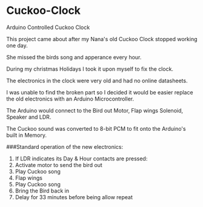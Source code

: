 # Cuckoo-Clock
Arduino Controlled Cuckoo Clock

This project came about after my Nana's old Cuckoo Clock stopped working one day.

She missed the birds song and apperance every hour.

During my christmas Holidays I took it upon myself to fix the clock.


The electronics in the clock were very old and had no online datasheets.

I was unable to find the broken part so I decided it would be easier replace the old electronics with an Arduino Microcontroller.

The Arduino would connect to the Bird out Motor, Flap wings Solenoid, Speaker and LDR.

The Cuckoo sound was converted to 8-bit PCM to fit onto the Arduino's built in Memory.


###Standard operation of the new electronics:

1. If LDR indicates its Day & Hour contacts are pressed:
2. Activate motor to send the bird out
3. Play Cuckoo song
4. Flap wings
5. Play Cuckoo song
6. Bring the Bird back in
7. Delay for 33 minutes before being allow repeat
